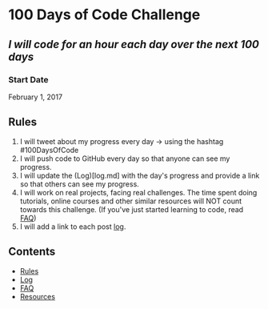 # 100 Days of Code Challenge
## *I will code for an hour each day over the next 100 days*

### Start Date
February 1, 2017

## Rules
1. I will tweet about my progress every day -> using the hashtag #100DaysOfCode
3. I will push code to GitHub every day so that anyone can see my progress.
4. I will update the (Log)[log.md] with the day's progress and provide a link so that others can see my progress.
5. I will work on real projects, facing real challenges. The time spent doing tutorials, online courses and other similar resources will NOT count towards this challenge. (If you've just started learning to code, read [FAQ](FAQ.md))
6. I will add a link to each post [log](log.md).


## Contents
* [Rules](rules.md)
* [Log](log.md)
* [FAQ](FAQ.md)
* [Resources](resources.md)
